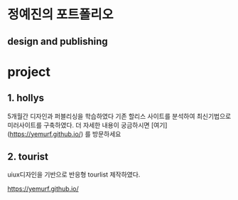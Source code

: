 <h1>정예진의 포트폴리오</h1>
<h2>design and publishing</h2>

# project

## 1. hollys
5개월간 디자인과 퍼블리싱을 학습하였다
기존 할리스 사이트를 분석하여 최신기법으로 미러사이트를 구축하였다.
더 자세한 내용이 궁금하시면 [여기] (https://yemurf.github.io/) 를 방문하세요

## 2. tourist
uiux디자인을 기반으로 반응형 tourlist 제작하였다. 


https://yemurf.github.io/
